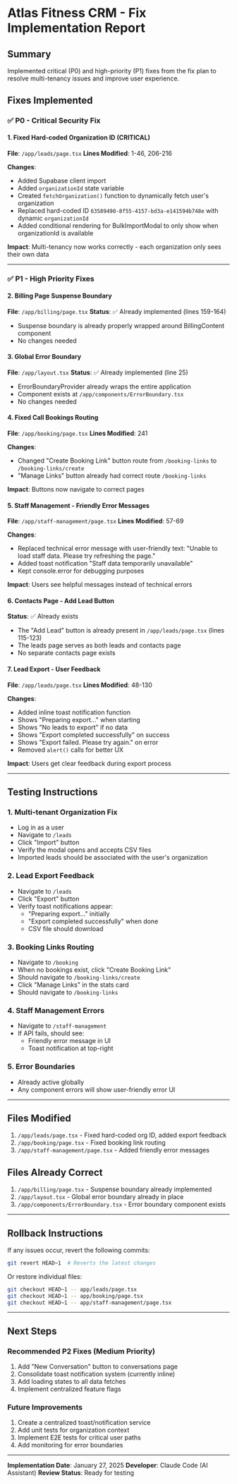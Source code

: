 # Atlas Fitness CRM - Fix Implementation Report

## Summary
Implemented critical (P0) and high-priority (P1) fixes from the fix plan to resolve multi-tenancy issues and improve user experience.

## Fixes Implemented

### ✅ P0 - Critical Security Fix

#### 1. Fixed Hard-coded Organization ID (CRITICAL)
**File**: `/app/leads/page.tsx`
**Lines Modified**: 1-46, 206-216

**Changes**:
- Added Supabase client import
- Added `organizationId` state variable
- Created `fetchOrganization()` function to dynamically fetch user's organization
- Replaced hard-coded ID `63589490-8f55-4157-bd3a-e141594b748e` with dynamic `organizationId`
- Added conditional rendering for BulkImportModal to only show when organizationId is available

**Impact**: Multi-tenancy now works correctly - each organization only sees their own data

---

### ✅ P1 - High Priority Fixes

#### 2. Billing Page Suspense Boundary
**File**: `/app/billing/page.tsx`
**Status**: ✅ Already implemented (lines 159-164)
- Suspense boundary is already properly wrapped around BillingContent component
- No changes needed

#### 3. Global Error Boundary
**File**: `/app/layout.tsx`
**Status**: ✅ Already implemented (line 25)
- ErrorBoundaryProvider already wraps the entire application
- Component exists at `/app/components/ErrorBoundary.tsx`
- No changes needed

#### 4. Fixed Call Bookings Routing
**File**: `/app/booking/page.tsx`
**Lines Modified**: 241

**Changes**:
- Changed "Create Booking Link" button route from `/booking-links` to `/booking-links/create`
- "Manage Links" button already had correct route `/booking-links`

**Impact**: Buttons now navigate to correct pages

#### 5. Staff Management - Friendly Error Messages
**File**: `/app/staff-management/page.tsx`
**Lines Modified**: 57-69

**Changes**:
- Replaced technical error message with user-friendly text: "Unable to load staff data. Please try refreshing the page."
- Added toast notification "Staff data temporarily unavailable"
- Kept console.error for debugging purposes

**Impact**: Users see helpful messages instead of technical errors

#### 6. Contacts Page - Add Lead Button
**Status**: ✅ Already exists
- The "Add Lead" button is already present in `/app/leads/page.tsx` (lines 115-123)
- The leads page serves as both leads and contacts page
- No separate contacts page exists

#### 7. Lead Export - User Feedback
**File**: `/app/leads/page.tsx`
**Lines Modified**: 48-130

**Changes**:
- Added inline toast notification function
- Shows "Preparing export..." when starting
- Shows "No leads to export" if no data
- Shows "Export completed successfully" on success
- Shows "Export failed. Please try again." on error
- Removed `alert()` calls for better UX

**Impact**: Users get clear feedback during export process

---

## Testing Instructions

### 1. Multi-tenant Organization Fix
- Log in as a user
- Navigate to `/leads`
- Click "Import" button
- Verify the modal opens and accepts CSV files
- Imported leads should be associated with the user's organization

### 2. Lead Export Feedback
- Navigate to `/leads`
- Click "Export" button
- Verify toast notifications appear:
  - "Preparing export..." initially
  - "Export completed successfully" when done
  - CSV file should download

### 3. Booking Links Routing
- Navigate to `/booking`
- When no bookings exist, click "Create Booking Link"
- Should navigate to `/booking-links/create`
- Click "Manage Links" in the stats card
- Should navigate to `/booking-links`

### 4. Staff Management Errors
- Navigate to `/staff-management`
- If API fails, should see:
  - Friendly error message in UI
  - Toast notification at top-right

### 5. Error Boundaries
- Already active globally
- Any component errors will show user-friendly error UI

---

## Files Modified

1. `/app/leads/page.tsx` - Fixed hard-coded org ID, added export feedback
2. `/app/booking/page.tsx` - Fixed booking link routing
3. `/app/staff-management/page.tsx` - Added friendly error messages

## Files Already Correct

1. `/app/billing/page.tsx` - Suspense boundary already implemented
2. `/app/layout.tsx` - Global error boundary already in place
3. `/app/components/ErrorBoundary.tsx` - Error boundary component exists

---

## Rollback Instructions

If any issues occur, revert the following commits:
```bash
git revert HEAD~1  # Reverts the latest changes
```

Or restore individual files:
```bash
git checkout HEAD~1 -- app/leads/page.tsx
git checkout HEAD~1 -- app/booking/page.tsx
git checkout HEAD~1 -- app/staff-management/page.tsx
```

---

## Next Steps

### Recommended P2 Fixes (Medium Priority)
1. Add "New Conversation" button to conversations page
2. Consolidate toast notification system (currently inline)
3. Add loading states to all data fetches
4. Implement centralized feature flags

### Future Improvements
1. Create a centralized toast/notification service
2. Add unit tests for organization context
3. Implement E2E tests for critical user paths
4. Add monitoring for error boundaries

---

**Implementation Date**: January 27, 2025
**Developer**: Claude Code (AI Assistant)
**Review Status**: Ready for testing
